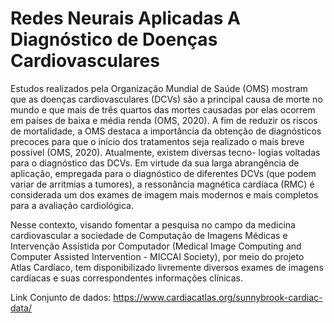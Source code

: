 # Redes Neurais Aplicadas A Diagnóstico de Doenças Cardiovasculares

Estudos realizados pela Organização Mundial de Saúde (OMS) mostram que
as doenças cardiovasculares (DCVs) são a principal causa de morte no mundo e que
mais de três quartos das mortes causadas por elas ocorrem em países de baixa e
média renda (OMS, 2020). A fim de reduzir os riscos de mortalidade, a OMS destaca a
importância da obtenção de diagnósticos precoces para que o início dos tratamentos
seja realizado o mais breve possível (OMS, 2020). Atualmente, existem diversas tecno-
logias voltadas para o diagnóstico das DCVs. Em virtude da sua larga abrangência de
aplicação, empregada para o diagnóstico de diferentes DCVs (que podem variar de
arritmias a tumores), a ressonância magnética cardíaca (RMC) é considerada um dos
exames de imagem mais modernos e mais completos para a avaliação cardiológica.

Nesse contexto, visando fomentar
a pesquisa no campo da medicina cardiovascular a sociedade de Computação de
Imagens Médicas e Intervenção Assistida por Computador (Medical Image Computing
and Computer Assisted Intervention - MICCAI Society), por meio do projeto Atlas
Cardíaco, tem disponibilizado livremente diversos exames de imagens cardíacas e
suas correspondentes informações clínicas.

Link Conjunto de dados: https://www.cardiacatlas.org/sunnybrook-cardiac-data/


